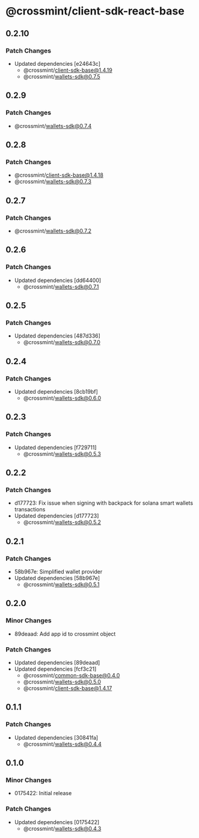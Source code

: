 # @crossmint/client-sdk-react-base

## 0.2.10

### Patch Changes

- Updated dependencies [e24643c]
  - @crossmint/client-sdk-base@1.4.19
  - @crossmint/wallets-sdk@0.7.5

## 0.2.9

### Patch Changes

- @crossmint/wallets-sdk@0.7.4

## 0.2.8

### Patch Changes

- @crossmint/client-sdk-base@1.4.18
- @crossmint/wallets-sdk@0.7.3

## 0.2.7

### Patch Changes

- @crossmint/wallets-sdk@0.7.2

## 0.2.6

### Patch Changes

- Updated dependencies [dd64400]
  - @crossmint/wallets-sdk@0.7.1

## 0.2.5

### Patch Changes

- Updated dependencies [487d336]
  - @crossmint/wallets-sdk@0.7.0

## 0.2.4

### Patch Changes

- Updated dependencies [8cb19bf]
  - @crossmint/wallets-sdk@0.6.0

## 0.2.3

### Patch Changes

- Updated dependencies [f729711]
  - @crossmint/wallets-sdk@0.5.3

## 0.2.2

### Patch Changes

- d177723: Fix issue when signing with backpack for solana smart wallets transactions
- Updated dependencies [d177723]
  - @crossmint/wallets-sdk@0.5.2

## 0.2.1

### Patch Changes

- 58b967e: Simplified wallet provider
- Updated dependencies [58b967e]
  - @crossmint/wallets-sdk@0.5.1

## 0.2.0

### Minor Changes

- 89deaad: Add app id to crossmint object

### Patch Changes

- Updated dependencies [89deaad]
- Updated dependencies [fcf3c21]
  - @crossmint/common-sdk-base@0.4.0
  - @crossmint/wallets-sdk@0.5.0
  - @crossmint/client-sdk-base@1.4.17

## 0.1.1

### Patch Changes

- Updated dependencies [30841fa]
  - @crossmint/wallets-sdk@0.4.4

## 0.1.0

### Minor Changes

- 0175422: Initial release

### Patch Changes

- Updated dependencies [0175422]
  - @crossmint/wallets-sdk@0.4.3
